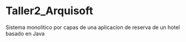 # Taller2_Arquisoft
Sistema monolitico por capas de una aplicacion de reserva de un hotel basado en Java
